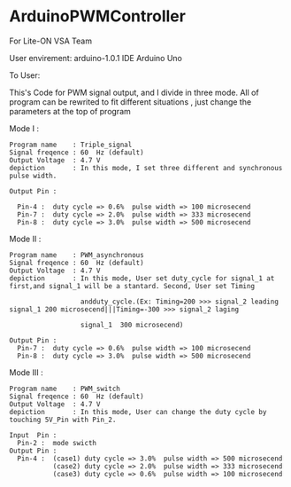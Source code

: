 # ArduinoPWMController
For Lite-ON VSA Team

User envirement:
arduino-1.0.1 IDE
Arduino Uno

To User:

  This's Code for PWM signal output, and I divide in three mode. 
  All of program can be rewrited to fit different situations , just change the parameters at the top of program

Mode I  :

    Program name    : Triple_signal 
    Signal freqence : 60  Hz (default) 
    Output Voltage  : 4.7 V
    depiction       : In this mode, I set three different and synchronous pulse width.
    
    Output Pin :

      Pin-4 :  duty cycle => 0.6%  pulse width => 100 microsecend
      Pin-7 :  duty cycle => 2.0%  pulse width => 333 microsecend
      Pin-8 :  duty cycle => 3.0%  pulse width => 500 microsecend
    

Mode II :

    Program name    : PWM_asynchronous
    Signal freqence : 60  Hz (default)
    Output Voltage  : 4.7 V
    depiction       : In this mode, User set duty_cycle for signal_1 at first,and signal_1 will be a stantard. Second, User set Timing
    
                      andduty_cycle.(Ex: Timing=200 >>> signal_2 leading signal_1 200 microsecend|||Timing=-300 >>> signal_2 laging
    
                      signal_1  300 microsecend) 
  
    Output Pin :
      Pin-7 :  duty cycle => 0.6%  pulse width => 100 microsecend
      Pin-8 :  duty cycle => 3.0%  pulse width => 500 microsecend

Mode III :

    Program name    : PWM_switch
    Signal freqence : 60  Hz (default)
    Output Voltage  : 4.7 V
    depiction       : In this mode, User can change the duty cycle by touching 5V_Pin with Pin_2. 
   
    Input  Pin :
      Pin-2 :  mode swicth
    Output Pin :
      Pin-4 :  (case1) duty cycle => 3.0%  pulse width => 500 microsecend
               (case2) duty cycle => 2.0%  pulse width => 333 microsecend
               (case3) duty cycle => 0.6%  pulse width => 100 microsecend
